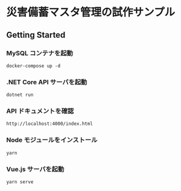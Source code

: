 # 災害備蓄マスタ管理の試作サンプル
## Getting Started
### MySQL コンテナを起動
```console
docker-compose up -d
```

### .NET Core API サーバを起動
```console
dotnet run
```

### API ドキュメントを確認
```
http://localhost:4000/index.html
```

### Node モジュールをインストール
```console
yarn
```

### Vue.js サーバを起動
```console
yarn serve
```
